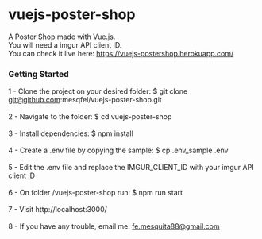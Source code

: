 # vuejs-poster-shop

A Poster Shop made with Vue.js.<br>
You will need a imgur API client ID.<br>
You can check it live here: https://vuejs-postershop.herokuapp.com/

### Getting Started

1 - Clone the project on your desired folder: $ git clone git@github.com:mesqfel/vuejs-poster-shop.git<br><br>
2 - Navigate to the folder: $ cd vuejs-poster-shop<br><br>
3 - Install dependencies: $ npm install<br><br>
4 - Create a .env file by copying the sample: $ cp .env_sample .env<br><br>
5 - Edit the .env file and replace the IMGUR_CLIENT_ID with your imgur API client ID<br><br>
6 - On folder /vuejs-poster-shop run: $ npm run start<br><br>
7 - Visit http://localhost:3000/<br><br>
8 - If you have any trouble, email me: fe.mesquita88@gmail.com<br>
